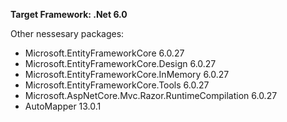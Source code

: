 **Target Framework: .Net 6.0**

Other nessesary packages:
- Microsoft.EntityFrameworkCore 6.0.27
- Microsoft.EntityFrameworkCore.Design 6.0.27
- Microsoft.EntityFrameworkCore.InMemory 6.0.27
- Microsoft.EntityFrameworkCore.Tools 6.0.27
- Microsoft.AspNetCore.Mvc.Razor.RuntimeCompilation 6.0.27
- AutoMapper 13.0.1